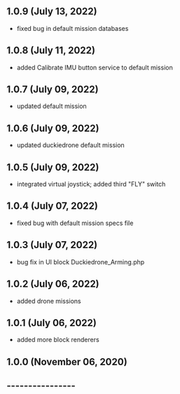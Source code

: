## 1.0.9 (July 13, 2022)
  - fixed bug in default mission databases

## 1.0.8 (July 11, 2022)
  - added Calibrate IMU button service to default mission

## 1.0.7 (July 09, 2022)
  - updated default mission

## 1.0.6 (July 09, 2022)
  - updated duckiedrone default mission

## 1.0.5 (July 09, 2022)
  - integrated virtual joystick; added third "FLY" switch

## 1.0.4 (July 07, 2022)
  - fixed bug with default mission specs file

## 1.0.3 (July 07, 2022)
  - bug fix in UI block Duckiedrone_Arming.php

## 1.0.2 (July 06, 2022)
  - added drone missions

## 1.0.1 (July 06, 2022)
  - added more block renderers

## 1.0.0 (November 06, 2020)


## ----------------
